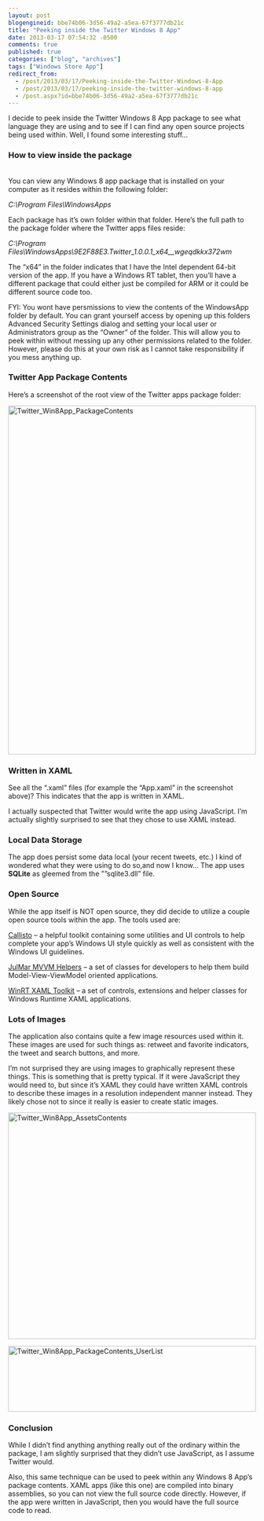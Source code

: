 ```yaml
---
layout: post
blogengineid: bbe74b06-3d56-49a2-a5ea-67f3777db21c
title: "Peeking inside the Twitter Windows 8 App"
date: 2013-03-17 07:54:32 -0500
comments: true
published: true
categories: ["blog", "archives"]
tags: ["Windows Store App"]
redirect_from: 
  - /post/2013/03/17/Peeking-inside-the-Twitter-Windows-8-App
  - /post/2013/03/17/peeking-inside-the-twitter-windows-8-app
  - /post.aspx?id=bbe74b06-3d56-49a2-a5ea-67f3777db21c
---
```

<!-- more -->
<p>I decide to peek inside the Twitter Windows 8 App package to see what language they are using and to see if I can find any open source projects being used within. Well, I found some interesting stuff…</p>  <h3>How to view inside the package</h3>  <p>   <br />You can view any Windows 8 app package that is installed on your computer as it resides within the following folder:</p>  <p><em>C:\Program Files\WindowsApps</em></p>  <p>Each package has it’s own folder within that folder. Here’s the full path to the package folder where the Twitter apps files reside:</p>  <p><em>C:\Program Files\WindowsApps\9E2F88E3.Twitter_1.0.0.1_x64__wgeqdkkx372wm</em></p>  <p>The “x64” in the folder indicates that I have the Intel dependent 64-bit version of the app. If you have a Windows RT tablet, then you’ll have a different package that could either just be compiled for ARM or it could be different source code too.</p>  <p>FYI: You wont have persmissions to view the contents of the WindowsApp folder by default. You can grant yourself access by opening up this folders Advanced Security Settings dialog and setting your local user or Administrators group as the “Owner” of the folder. This will allow you to peek within without messing up any other permissions related to the folder. However, please do this at your own risk as I cannot take responsibility if you mess anything up.</p>  <h3>Twitter App Package Contents</h3>  <p>Here’s a screenshot of the root view of the Twitter apps package folder:</p>  <p><a href="/images/postsTwitter_Win8App_PackageContents.png"><img title="Twitter_Win8App_PackageContents" style="border-top: 0px; border-right: 0px; background-image: none; border-bottom: 0px; padding-top: 0px; padding-left: 0px; border-left: 0px; display: inline; padding-right: 0px" border="0" alt="Twitter_Win8App_PackageContents" src="/images/postsTwitter_Win8App_PackageContents_thumb.png" width="504" height="710" /></a></p>  <h3>Written in XAML</h3>  <p>See all the “.xaml” files (for example the “App.xaml” in the screenshot above)? This indicates that the app is written in XAML.</p>  <p>I actually suspected that Twitter would write the app using JavaScript. I’m actually slightly surprised to see that they chose to use XAML instead.</p>  <h3>Local Data Storage</h3>  <p>The app does persist some data local (your recent tweets, etc.) I kind of wondered what they were using to do so,and now I know… The app uses <strong>SQLite</strong> as gleemed from the &quot;”sqlite3.dll” file.</p>  <h3>Open Source</h3>  <p>While the app itself is NOT open source, they did decide to utilize a couple open source tools within the app. The tools used are:</p>  <p><a href="http://winrtxamltoolkit.com/">Callisto</a> – a helpful toolkit containing some utilities and UI controls to help complete your app’s Windows UI style quickly as well as consistent with the Windows UI guidelines.</p>  <p><a href="http://mvvmhelpers.codeplex.com/">JulMar MVVM Helpers</a> – a set of classes for developers to help them build Model-View-ViewModel oriented applications.</p>  <p><a href="http://winrtxamltoolkit.codeplex.com/">WinRT XAML Toolkit</a> – a set of controls, extensions and helper classes for Windows Runtime XAML applications.</p>  <h3>Lots of Images</h3>  <p>The application also contains quite a few image resources used within it. These images are used for such things as: retweet and favorite indicators, the tweet and search buttons, and more.</p>  <p>I’m not surprised they are using images to graphically represent these things. This is something that is pretty typical. If it were JavaScript they would need to, but since it’s XAML they could have written XAML controls to describe these images in a resolution independent manner instead. They likely chose not to since it really is easier to create static images.</p>  <p><a href="/images/postsTwitter_Win8App_AssetsContents.png"><img title="Twitter_Win8App_AssetsContents" style="border-top: 0px; border-right: 0px; background-image: none; border-bottom: 0px; padding-top: 0px; padding-left: 0px; border-left: 0px; display: inline; padding-right: 0px" border="0" alt="Twitter_Win8App_AssetsContents" src="/images/postsTwitter_Win8App_AssetsContents_thumb.png" width="504" height="461" /></a></p>  <p><a href="/images/postsTwitter_Win8App_PackageContents_UserList.png"><img title="Twitter_Win8App_PackageContents_UserList" style="border-top: 0px; border-right: 0px; background-image: none; border-bottom: 0px; padding-top: 0px; padding-left: 0px; border-left: 0px; display: inline; padding-right: 0px" border="0" alt="Twitter_Win8App_PackageContents_UserList" src="/images/postsTwitter_Win8App_PackageContents_UserList_thumb.png" width="504" height="134" /></a></p>  <h3>Conclusion</h3>  <p>While I didn’t find anything anything really out of the ordinary within the package, I am slightly surprised that they didn’t use JavaScript, as I assume Twitter would.</p>  <p>Also, this same technique can be used to peek within any Windows 8 App’s package contents. XAML apps (like this one) are compiled into binary assemblies, so you can not view the full source code directly. However, if the app were written in JavaScript, then you would have the full source code to read.</p>

